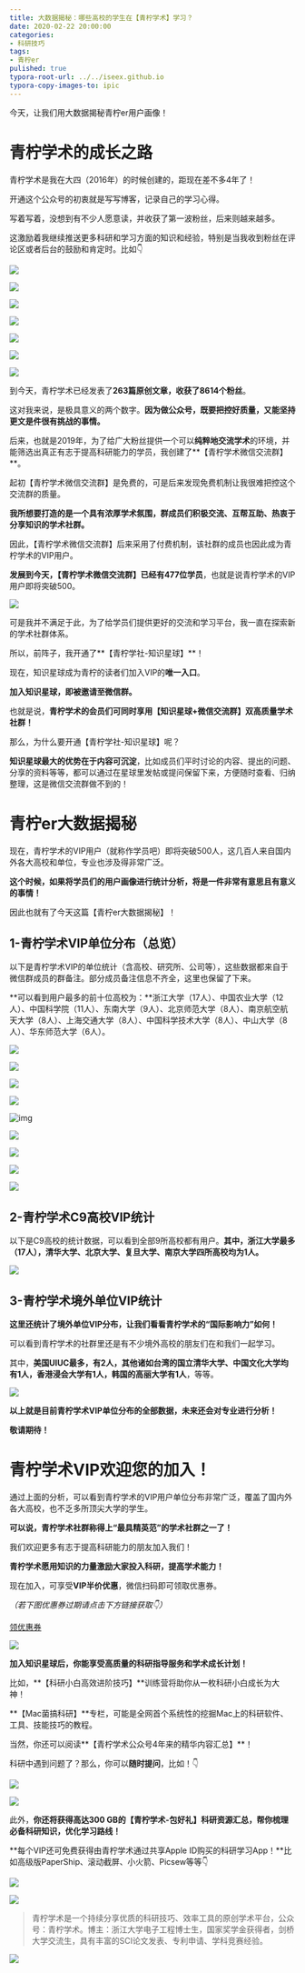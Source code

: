 ```yaml
---
title: 大数据揭秘：哪些高校的学生在【青柠学术】学习？
date: 2020-02-22 20:00:00
categories:
- 科研技巧
tags:
- 青柠er
pulished: true
typora-root-url: ../../iseex.github.io
typora-copy-images-to: ipic
---
```



今天，让我们用大数据揭秘青柠er用户画像！

# 青柠学术的成长之路

青柠学术是我在大四（2016年）的时候创建的，距现在差不多4年了！

开通这个公众号的初衷就是写写博客，记录自己的学习心得。

写着写着，没想到有不少人愿意读，并收获了第一波粉丝，后来则越来越多。

这激励着我继续推送更多科研和学习方面的知识和经验，特别是当我收到粉丝在评论区或者后台的鼓励和肯定时。比如👇

![](https://tva1.sinaimg.cn/large/0082zybply1gc5i5lrb6xj30n008ijrj.jpg)

![](https://tva1.sinaimg.cn/large/0082zybply1gc5i5qe0n3j30n009974k.jpg)

![](https://tva1.sinaimg.cn/large/0082zybply1gc5i5wzqjrj30n007smxa.jpg)

![](https://tva1.sinaimg.cn/large/0082zybply1gc5i62rqsyj30n009taaq.jpg)

![](https://tva1.sinaimg.cn/large/0082zybply1gc5i69s8dyj30n008caag.jpg)

![](https://tva1.sinaimg.cn/large/0082zybply1gc5i6ubsmjj30n009i0sx.jpg)

![](https://tva1.sinaimg.cn/large/0082zybply1gc5i6y2c9tj30n00813ys.jpg)

到今天，青柠学术已经发表了**263篇原创文章，收获了8614个粉丝**。

这对我来说，是极具意义的两个数字。**因为做公众号，既要把控好质量，又能坚持更文是件很有挑战的事情。**

后来，也就是2019年，为了给广大粉丝提供一个可以**纯粹地交流学术**的环境，并能筛选出真正有志于提高科研能力的学员，我创建了**【青柠学术微信交流群】**。

起初【青柠学术微信交流群】是免费的，可是后来发现免费机制让我很难把控这个交流群的质量。

**我所想要打造的是一个具有浓厚学术氛围，群成员们积极交流、互帮互助、热衷于分享知识的学术社群。**

因此，【青柠学术微信交流群】后来采用了付费机制，该社群的成员也因此成为青柠学术的VIP用户。

**发展到今天，【青柠学术微信交流群】已经有477位学员**，也就是说青柠学术的VIP用户即将突破500。

![](https://tva1.sinaimg.cn/large/0082zybply1gc5i7cyq0tj30sk1jc42x.jpg)

可是我并不满足于此，为了给学员们提供更好的交流和学习平台，我一直在探索新的学术社群体系。

所以，前阵子，我开通了**【青柠学社-知识星球】**！

现在，知识星球成为青柠的读者们加入VIP的**唯一入口**。

**加入知识星球，即被邀请至微信群。**

也就是说，**青柠学术的会员们可同时享用【知识星球+微信交流群】双高质量学术社群！**

那么，为什么要开通【青柠学社-知识星球】呢？

**知识星球最大的优势在于内容可沉淀**，比如成员们平时讨论的内容、提出的问题、分享的资料等等，都可以通过在星球里发帖或提问保留下来，方便随时查看、归纳整理，这是微信交流群做不到的！

# 青柠er大数据揭秘

现在，青柠学术的VIP用户（就称作学员吧）即将突破500人，这几百人来自国内外各大高校和单位，专业也涉及得非常广泛。

**这个时候，如果将学员们的用户画像进行统计分析，将是一件非常有意思且有意义的事情！**

因此也就有了今天这篇【青柠er大数据揭秘】！

## 1-青柠学术VIP单位分布（总览）

以下是青柠学术VIP的单位统计（含高校、研究所、公司等），这些数据都来自于微信群成员的群备注。部分成员备注信息不齐全，这里也保留了下来。

**可以看到用户最多的前十位高校为：**浙江大学（17人）、中国农业大学（12人）、中国科学院（11人）、东南大学（9人）、北京师范大学（8人）、南京航空航天大学（8人）、上海交通大学（8人）、中国科学技术大学（8人）、中山大学（8人）、华东师范大学（6人）。

![](https://tva1.sinaimg.cn/large/0082zybply1gc5i7z37vmj30n00ur76s.jpg)

![](https://tva1.sinaimg.cn/large/0082zybply1gc5i8ejtu8j30n00tpdia.jpg)

![](https://tva1.sinaimg.cn/large/0082zybply1gc5i8ngmmij30n00ti0uz.jpg)

![](https://tva1.sinaimg.cn/large/0082zybply1gc5iihyx63j30n00td40w.jpg)

![img](https://tva1.sinaimg.cn/large/0082zybply1gc5hhtddjbj30n00t8tb4.jpg)

![](https://tva1.sinaimg.cn/large/0082zybply1gc5i957uelj30n00t2wgp.jpg)

![](https://tva1.sinaimg.cn/large/0082zybply1gc5i9kqn1ij30n00tegnv.jpg)

![](https://tva1.sinaimg.cn/large/0082zybply1gc5i9wukeuj30n00tf76o.jpg)

![](https://tva1.sinaimg.cn/large/0082zybply1gc5ia3wtsnj30n00e1gmf.jpg)

## 2-青柠学术C9高校VIP统计

以下是C9高校的统计数据，可以看到全部9所高校都有用户。**其中，浙江大学最多（17人），清华大学、北京大学、复旦大学、南京大学四所高校均为1人。**

![](https://tva1.sinaimg.cn/large/0082zybply1gc5iabf8cuj30n00bet98.jpg)

## 3-青柠学术境外单位VIP统计

**这里还统计了境外单位VIP分布，让我们看看青柠学术的“国际影响力”如何！**

可以看到青柠学术的社群里还是有不少境外高校的朋友们在和我们一起学习。

其中，**美国UIUC最多，有2人，其他诸如台湾的国立清华大学、中国文化大学均有1人，香港浸会大学有1人，韩国的高丽大学有1人**，等等。

![](https://tva1.sinaimg.cn/large/0082zybply1gc5iax338nj30n00asgmf.jpg)

**以上就是目前青柠学术VIP单位分布的全部数据，未来还会对专业进行分析！**

**敬请期待！**

# 青柠学术VIP欢迎您的加入！

通过上面的分析，可以看到青柠学术的VIP用户单位分布非常广泛，覆盖了国内外各大高校，也不乏多所顶尖大学的学生。

**可以说，青柠学术社群称得上“最具精英范”的学术社群之一了！**

我们欢迎更多有志于提高科研能力的朋友加入我们！

**青柠学术愿用知识的力量激励大家投入科研，提高学术能力！**

现在加入，可享受**VIP半价优惠**，微信扫码即可领取优惠券。

*（若下图优惠券过期请点击下方链接获取👇）*

[领优惠券](https://mp.weixin.qq.com/s/qCtHNc8Vq4VPI0nyQtR85w) 

![](https://tva1.sinaimg.cn/large/0082zybply1gc5ibqv2gaj30g40o9ta5.jpg)

**加入知识星球后，你能享受高质量的科研指导服务和学术成长计划！**

比如，**【科研小白高效进阶技巧】**训练营将助你从一枚科研小白成长为大神！

**【Mac菌搞科研】**专栏，可能是全网首个系统性的挖掘Mac上的科研软件、工具、技能技巧的教程。

当然，你还可以阅读**【青柠学术公众号4年来的精华内容汇总】**！

科研中遇到问题了？那么，你可以**随时提问**，比如！👇

![](https://tva1.sinaimg.cn/large/0082zybply1gc5icksfiaj30ku1i2dkv.jpg)

![](https://tva1.sinaimg.cn/large/0082zybply1gc5icy5x03j30ku1g8tc2.jpg)

此外，**你还将获得高达300 GB的【青柠学术-包好礼】科研资源汇总，帮你梳理必备科研知识，优化学习路线！**

**每个VIP还可免费获得由青柠学术通过共享Apple ID购买的科研学习App！**比如高级版PaperShip、滚动截屏、小火箭、Picsew等等👇

![](https://tva1.sinaimg.cn/large/0082zybply1gc5id7sz1aj30ku1h6n1k.jpg)

![](https://tva1.sinaimg.cn/large/0082zybply1gc5idrszl6j30ku1ci0vy.jpg)



> 青柠学术是一个持续分享优质的科研技巧、效率工具的原创学术平台，公众号：青柠学术。博主：浙江大学电子工程博士生，国家奖学金获得者，剑桥大学交流生，具有丰富的SCI论文发表、专利申请、学科竞赛经验。

![](https://tva1.sinaimg.cn/large/0082zybply1gc5iok1xiwj31vh0q0n23.jpg)